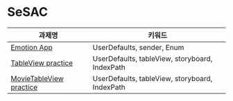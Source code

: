 # SeSAC

| 과제명 | 키워드 |
| --- | --- |
| [Emotion App](https://github.com/lyoodong/SeSAC/tree/main/Emotion%20App)  | UserDefaults, sender, Enum |
| [TableView practice](https://github.com/lyoodong/SeSAC/tree/main/TableViewPractice)  | UserDefaults, tableView, storyboard, IndexPath|
| [MovieTableView practice](https://github.com/lyoodong/SeSAC/tree/main/TableViewPractice)  | UserDefaults, tableView, storyboard, IndexPath|


